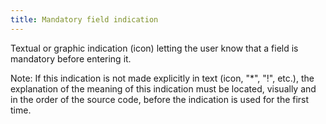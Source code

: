 ```yaml
---
title: Mandatory field indication
---
```


Textual or graphic indication (icon) letting the user know that a field is mandatory before entering it.

Note: If this indication is not made explicitly in text (icon, "*", "!", etc.), the explanation of the meaning of this indication must be located, visually and in the order of the source code, before the indication is used for the first time.
